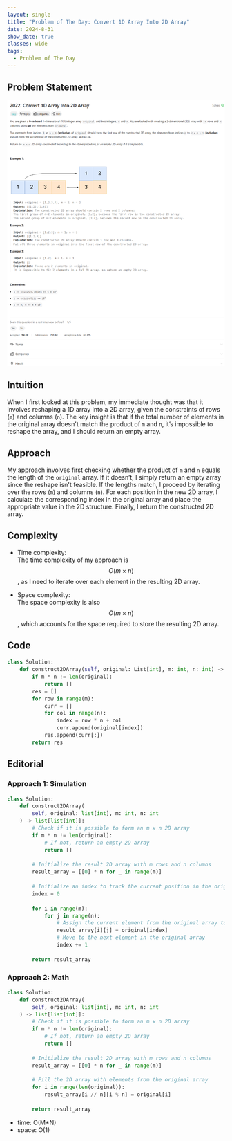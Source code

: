```yaml
---
layout: single
title: "Problem of The Day: Convert 1D Array Into 2D Array"
date: 2024-8-31
show_date: true
classes: wide
tags:
  - Problem of The Day
---
```


## Problem Statement

![problem](/assets/images/2024-08-31_18-54-12-problem-2022.png)

## Intuition

When I first looked at this problem, my immediate thought was that it involves reshaping a 1D array into a 2D array, given the constraints of rows (`m`) and columns (`n`). The key insight is that if the total number of elements in the original array doesn't match the product of `m` and `n`, it’s impossible to reshape the array, and I should return an empty array.

## Approach

My approach involves first checking whether the product of `m` and `n` equals the length of the `original` array. If it doesn’t, I simply return an empty array since the reshape isn't feasible. If the lengths match, I proceed by iterating over the rows (`m`) and columns (`n`). For each position in the new 2D array, I calculate the corresponding index in the original array and place the appropriate value in the 2D structure. Finally, I return the constructed 2D array.

## Complexity

- Time complexity:  
  The time complexity of my approach is $$O(m \times n)$$, as I need to iterate over each element in the resulting 2D array.

- Space complexity:  
  The space complexity is also $$O(m \times n)$$, which accounts for the space required to store the resulting 2D array.

## Code

```python
class Solution:
    def construct2DArray(self, original: List[int], m: int, n: int) -> List[List[int]]:
        if m * n != len(original):
            return []
        res = []
        for row in range(m):
            curr = []
            for col in range(n):
                index = row * n + col
                curr.append(original[index])
            res.append(curr[:])
        return res
```

## Editorial

### Approach 1: Simulation

```python
class Solution:
    def construct2DArray(
        self, original: list[int], m: int, n: int
    ) -> list[list[int]]:
        # Check if it is possible to form an m x n 2D array
        if m * n != len(original):
            # If not, return an empty 2D array
            return []

        # Initialize the result 2D array with m rows and n columns
        result_array = [[0] * n for _ in range(m)]

        # Initialize an index to track the current position in the original array
        index = 0

        for i in range(m):
            for j in range(n):
                # Assign the current element from the original array to the 2D array
                result_array[i][j] = original[index]
                # Move to the next element in the original array
                index += 1

        return result_array
```

### Approach 2: Math

```python
class Solution:
    def construct2DArray(
        self, original: list[int], m: int, n: int
    ) -> list[list[int]]:
        # Check if it is possible to form an m x n 2D array
        if m * n != len(original):
            # If not, return an empty 2D array
            return []

        # Initialize the result 2D array with m rows and n columns
        result_array = [[0] * n for _ in range(m)]

        # Fill the 2D array with elements from the original array
        for i in range(len(original)):
            result_array[i // n][i % n] = original[i]

        return result_array
```

- time: O(M\*N)
- space: O(1)
